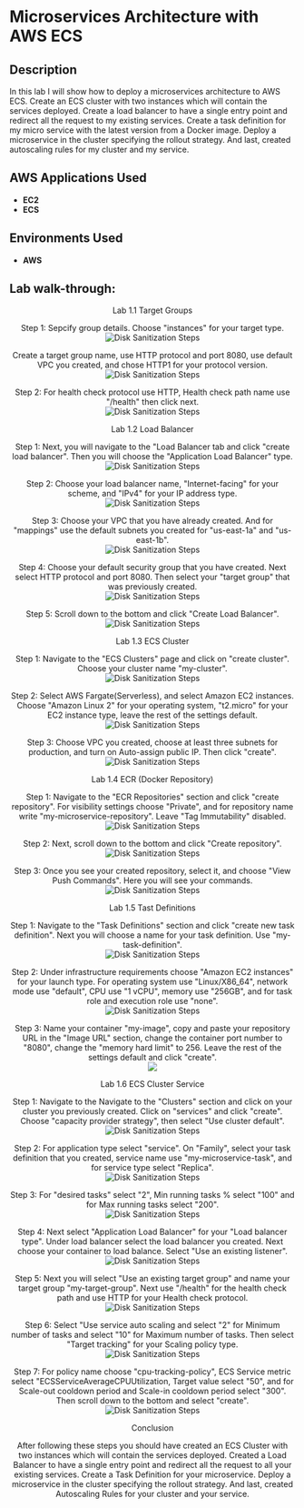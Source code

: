 <h1>Microservices Architecture with AWS ECS</h1>


<h2>Description</h2>
In this lab I will show how to deploy a microservices architecture to AWS ECS. Create an ECS cluster with two instances which will contain the services deployed. Create a load balancer to have a single entry point and redirect all the request to my existing services. Create a task definition for my micro service with the latest version from a Docker image. Deploy a microservice in the cluster specifying the rollout strategy. And last, created autoscaling rules for my cluster and my service.
<br />


<h2>AWS Applications Used</h2> 

- <b>EC2</b> 
- <b>ECS</b>

<h2>Environments Used </h2>

- <b>AWS</b> 

<h2>Lab walk-through:</h2> 

<p align="center">
Lab 1.1 Target Groups <br/> 

<p align="center">
Step 1: Sepcify group details. Choose "instances" for your target type.  <br/>
<img src="https://github.com/brycehallcloud/Microservices-Architecture-with-AWS-ECS/assets/144934324/18f4363e-261a-4d8e-9284-c312e5dff19f" alt="Disk Sanitization Steps"/>
<br /> 

<p align="center">
Create a target group name, use HTTP protocol and port 8080, use default VPC you created, and chose HTTP1 for your protocol version.      <br/>
<img src="https://github.com/brycehallcloud/Microservices-Architecture-with-AWS-ECS/assets/144934324/95cfd9af-c3ca-473d-91b6-d6715c7cbf82" alt="Disk Sanitization Steps"/>
<br /> 

<p align="center">
Step 2: For health check protocol use HTTP, Health check path name use "/health" then click next.      <br/>
<img src="https://github.com/brycehallcloud/Microservices-Architecture-with-AWS-ECS/assets/144934324/01c751ae-0db1-4b63-92d9-52e7d17d42bb" alt="Disk Sanitization Steps"/>
<br /> 

<p align="center">
Lab 1.2 Load Balancer <br/>

<p align="center">
Step 1: Next, you will navigate to the "Load Balancer tab and click "create load balancer". Then you will choose the "Application Load Balancer" type.      <br/>
<img src="https://github.com/brycehallcloud/Microservices-Architecture-with-AWS-ECS/assets/144934324/9012d64f-3464-4195-8d40-c6fd8177fa5c" alt="Disk Sanitization Steps"/>
<br /> 

<p align="center">
Step 2: Choose your load balancer name, "Internet-facing" for your scheme, and "IPv4" for your IP address type.      <br/>
<img src="https://github.com/brycehallcloud/Microservices-Architecture-with-AWS-ECS/assets/144934324/f3aee1d9-1c12-4a0b-bbb3-98ac957069ae" alt="Disk Sanitization Steps"/>
<br /> 

<p align="center">
Step 3: Choose your VPC that you have already created. And for "mappings" use the default subnets you created for "us-east-1a" and "us-east-1b".      <br/>
<img src="https://github.com/brycehallcloud/Microservices-Architecture-with-AWS-ECS/assets/144934324/c51b149e-2c14-4ea4-a616-aec3eb8228d0" alt="Disk Sanitization Steps"/>
<br /> 

<p align="center">
Step 4: Choose your default security group that you have created. Next select HTTP protocol and port 8080. Then select your "target group" that was previously created.      <br/>
<img src="https://github.com/brycehallcloud/Microservices-Architecture-with-AWS-ECS/assets/144934324/e62056a4-6f36-4773-9ddd-fce1d336e67d" alt="Disk Sanitization Steps"/>
<br /> 

<p align="center">
Step 5: Scroll down to the bottom and click "Create Load Balancer".      <br/>
<img src="https://github.com/brycehallcloud/Microservices-Architecture-with-AWS-ECS/assets/144934324/64af2e95-cf3a-43ec-aad3-8f3353afe2b4" alt="Disk Sanitization Steps"/>
<br /> 

<p align="center">
Lab 1.3 ECS Cluster <br/>

<p align="center">
Step 1: Navigate to the "ECS Clusters" page and click on "create cluster". Choose your cluster name "my-cluster".      <br/>
<img src="https://github.com/brycehallcloud/Microservices-Architecture-with-AWS-ECS/assets/144934324/73eca94d-d705-404e-ae7d-b5def55fae3b" alt="Disk Sanitization Steps"/>
<br />

<p align="center">
Step 2: Select AWS Fargate(Serverless), and select Amazon EC2 instances. Choose "Amazon Linux 2" for your operating system, "t2.micro" for your EC2 instance type, leave the rest of the settings default.      <br/>
<img src="https://github.com/brycehallcloud/Microservices-Architecture-with-AWS-ECS/assets/144934324/6f84bac2-3a85-4f85-8620-ebd69782fe7b" alt="Disk Sanitization Steps"/>
<br /> 

<p align="center">
Step 3: Choose VPC you created, choose at least three subnets for production, and turn on Auto-assign public IP. Then click "create".       <br/>
<img src="https://github.com/brycehallcloud/Microservices-Architecture-with-AWS-ECS/assets/144934324/597443f6-7bb0-41a4-b0f5-2f0d13f032d7" alt="Disk Sanitization Steps"/>
<br /> 

<p align="center">
Lab 1.4 ECR (Docker Repository) <br/>

<p align="center">
Step 1: Navigate to the "ECR Repositories" section and click "create repository". For visibility settings choose "Private", and for repository name write "my-microservice-repository". Leave "Tag Immutability" disabled.      <br/>
<img src="https://github.com/brycehallcloud/Microservices-Architecture-with-AWS-ECS/assets/144934324/8771fe5d-4c82-4d2a-9b5a-bf636c37d7c5" alt="Disk Sanitization Steps"/>
<br />

<p align="center">
Step 2: Next, scroll down to the bottom and click "Create repository".      <br/>
<img src="https://github.com/brycehallcloud/Microservices-Architecture-with-AWS-ECS/assets/144934324/dfefa09e-0918-40cf-b450-1de45906bf87" alt="Disk Sanitization Steps"/>
<br /> 

<p align="center">
Step 3: Once you see your created repository, select it, and choose "View Push Commands". Here you will see your commands.       <br/>
<img src="https://github.com/brycehallcloud/Microservices-Architecture-with-AWS-ECS/assets/144934324/86209c62-267c-4d26-bdb9-1a52b13c7c42" alt="Disk Sanitization Steps"/>
<br />

<p align="center">
Lab 1.5 Tast Definitions <br/>

<p align="center">
Step 1: Navigate to the "Task Definitions" section and click "create new task definition". Next you will choose a name for your task definition. Use "my-task-definition".       <br/>
<img src="https://github.com/brycehallcloud/Microservices-Architecture-with-AWS-ECS/assets/144934324/8cf007fb-469d-422a-8a05-36820f62593a" alt="Disk Sanitization Steps"/>
<br /> 

<p align="center">
Step 2: Under infrastructure requirements choose "Amazon EC2 instances" for your launch type. For operating system use "Linux/X86_64", network mode use "default", CPU use "1 vCPU", memory use "256GB", and for task role and execution role use "none".        <br/>
<img src="https://github.com/brycehallcloud/Microservices-Architecture-with-AWS-ECS/assets/144934324/192d248e-16b2-4dfa-bb77-493beef7ceec" alt="Disk Sanitization Steps"/>
<br /> 

<p align="center">
Step 3: Name your container "my-image", copy and paste your repository URL in the "Image URL" section, change the container port number to "8080", change the "memory hard limit" to 256. Leave the rest of the settings default and click "create".         <br/>
<img src="https://github.com/brycehallcloud/Microservices-Architecture-with-AWS-ECS/assets/144934324/1ecc3e7b-a0f5-4443-aa0a-2bdbd98553fb"/>
<br />

<p align="center">
Lab 1.6 ECS Cluster Service <br/>

<p align="center">
Step 1: Navigate to the Navigate to the "Clusters" section and click on your cluster you previously created. Click on "services" and click "create". Choose "capacity provider strategy", then select "Use cluster default".       <br/>
<img src="https://github.com/brycehallcloud/Microservices-Architecture-with-AWS-ECS/assets/144934324/1f7e45c2-b033-40ba-b194-10b10838add4" alt="Disk Sanitization Steps"/>
<br /> 

<p align="center">
Step 2: For application type select "service". On "Family", select your task definition that you created, service name use "my-microservice-task", and for service type select "Replica".       <br/>
<img src="https://github.com/brycehallcloud/Microservices-Architecture-with-AWS-ECS/assets/144934324/fb067f86-3e21-428e-b1f9-994914231291" alt="Disk Sanitization Steps"/>
<br /> 

<p align="center">
Step 3: For "desired tasks" select "2", Min running tasks % select "100" and for Max running tasks select "200".       <br/>
<img src="https://github.com/brycehallcloud/Microservices-Architecture-with-AWS-ECS/assets/144934324/aa808569-ef08-4f48-879d-829ed929f733" alt="Disk Sanitization Steps"/>
<br />  

<p align="center">
Step 4: Next select "Application Load Balancer" for your "Load balancer type". Under load balancer select the load balancer you created. Next choose your container to load balance. Select "Use an existing listener".       <br/>
<img src="https://github.com/brycehallcloud/Microservices-Architecture-with-AWS-ECS/assets/144934324/c2445b08-f981-4754-94e6-6de2275823a0" alt="Disk Sanitization Steps"/>
<br /> 

<p align="center">
Step 5: Next you will select "Use an existing target group" and name your target group "my-target-group". Next use "/health" for the health check path and use HTTP for your Health check protocol.       <br/>
<img src="https://github.com/brycehallcloud/Microservices-Architecture-with-AWS-ECS/assets/144934324/89c8e5b0-20e1-4295-aa21-b9c2bec40180" alt="Disk Sanitization Steps"/>
<br /> 

<p align="center">
Step 6: Select "Use service auto scaling and select "2" for Minimum number of tasks and select "10" for Maximum number of tasks. Then select "Target tracking" for your Scaling policy type.      <br/>
<img src="https://github.com/brycehallcloud/Microservices-Architecture-with-AWS-ECS/assets/144934324/f978a3f1-4c45-4f27-b42a-e0ce09b8acbc" alt="Disk Sanitization Steps"/>
<br /> 

<p align="center">
Step 7: For policy name choose "cpu-tracking-policy", ECS Service metric select "ECSServiceAverageCPUUtilization, Target value select "50", and for Scale-out cooldown period and Scale-in cooldown period select "300". Then scroll down to the bottom and select "create".      <br/>
<img src="https://github.com/brycehallcloud/Microservices-Architecture-with-AWS-ECS/assets/144934324/1318f7bd-778e-4345-b623-8a9b065d9988" alt="Disk Sanitization Steps"/>
<br />

<p align="center">
Conclusion <br/>

<p align="center">
After following these steps you should have created an ECS Cluster with two instances which will contain the services deployed. Created a Load Balancer to have a single entry point and redirect all the request to all your existing services. Create a Task Definition for your microservice. Deploy a microservice in the cluster specifying the rollout strategy. And last, created Autoscaling Rules for your cluster and your service. <br/>







 



















  
<!--
 ```diff
- text in red
+ text in green
! text in orange
# text in gray
@@ text in purple (and bold)@@
```
--!>
